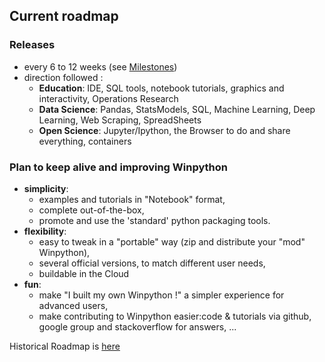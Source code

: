 ## Current roadmap
 
### Releases 
- every 6 to 12 weeks (see  [Milestones](https://github.com/winpython/winpython/milestones))
- direction followed : 
  - **Education**: IDE, SQL tools, notebook tutorials, graphics and interactivity, Operations Research
  - **Data Science**: Pandas, StatsModels, SQL, Machine Learning, Deep Learning, Web Scraping, SpreadSheets
  - **Open Science**: Jupyter/Ipython, the Browser to do and share everything, containers

### Plan to keep alive and improving Winpython
- **simplicity**:
   - examples and tutorials in "Notebook" format,
   - complete out-of-the-box,
   - promote and use the 'standard' python packaging tools.
- **flexibility**:
   - easy to tweak in a "portable" way (zip and distribute your "mod" Winpython),
   - several official versions, to match different user needs, 
   - buildable in the Cloud
- **fun**:
   - make "I built my own Winpython !" a simpler experience for advanced users,
   - make contributing to Winpython easier:code & tutorials via github, google group and stackoverflow for answers, ...

Historical Roadmap is [here](https://sourceforge.net/p/winpython/wiki/Roadmap/)
